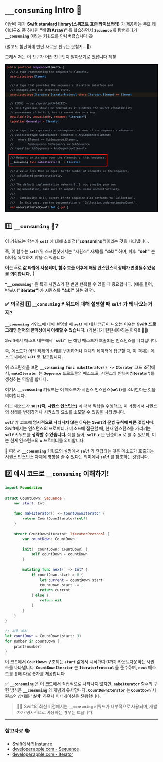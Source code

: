 # `__consuming` Intro 🤿

이번에 제가 **Swift standard library(스위프트 표준 라이브러리)** 가 제공하는 주요 데이터구조 중 하나인 **"배열(Array)"** 를 학습하면서 **`Sequence`** 를 탐험하다가 **`__consuming`** 이라는 키워드를 만나버렸습니다 😆

(멀고도 험난하게 만난 새로운 친구는 못참지...🤔)

그래서 저는 이 친구가 어떤 친구인지 알아보기로 했답니다 헤헿

<img src = "https://github.com/devKobe24/images/blob/main/SWDD-consuming.png?raw=true"></br>

## 1️⃣ `__consuming` 🤔?

이 키워드는 함수가 **`self`** 에 대해 소비적(**"consuming"**)이라는 것을 나타냅니다.

즉, 이 함수는 **`self`**(위 스크린샷에서는 "시퀀스" 자체)를 **"소비"** 하며, 이후 **"self"** 는 더이상 유효하지 않을 수 있습니다.

**이는 주로 값 타입에 사용되며, 함수 호출 이후에 해당 인스턴스의 상태가 변경될수 있음을 의미합니다.** 🙌

**`"__consuming"`** 은 특히 시퀀스가 한 번만 반복될 수 있을 때 중요합니다.
(예를 들어, 반복자(**"iterator"**)가 시퀀스를 **"소비"** 하는 경우).

### ✅ 의문점 1️⃣ `__consuming` 키워드에 대해 설명할 때 `self` 가 왜 나오는거지?

**`__consuming`** 키워드에 대해 설명할 때 **`self`** 에 대한 언급이 나오는 이유는 **Swift 프로그래밍 언어의 문맥상에서 이해할 수 있습니다.** (기본기가 탄탄해야하는 이유!! 🙋‍♂️)

Swift에서 메소드 내부에서 **`'self'`** 는 해당 메소드가 호출되는 인스턴스를 나타냅니다.

즉, 메소드가 어떤 객체의 상태를 변경하거나 객체의 데이터에 접근할 때, 이 객체는 메소드 내에서 **`self`** 로 참조됩니다.

위 스크린샷을 보면 **`__consuming func makeIterator() -> Iterator`** 코드 조각에서, **`makeIterator`** 는 **`Sequence`** 프로토콜의 메소드로, 시퀀스의 반복자(**'iterator'**)를 생성하는 역할을 합니다.

여기서 **`__consuming`** 키워드는 이 메소드가 시퀀스 인스턴스(**`self`**)를 소비한다는 것을 의미합니다.

이는 메소드가 **`self`(즉, 시퀀스 인스턴스)** 에 대해 작업을 수행하고, 이 과정에서 시퀀스의 상태를 변경하거나 시퀀스의 요소를 소모할 수 있음을 나타냅니다.

**`self`** 가 코드에 **명시적으로 나타나지 않는 이유는 Swift의 문법 규칙에 따른 것입니다.**
Swift에서는 인스턴스의 프로퍼티나 메소드에 접근할 때, 현재 인스턴스를 가리키는 **`self`** 키워드를 **생략할 수 있습니다.**
예를 들어, **`self.x`** 는 단순히 **`x`** 로 쓸 수 있으며, 이는 현재 인스턴스의 **`x`** 프로퍼티를 의미합니다.

💯 따라서 **`__consuming`** 키워드의 설명에서 **`self`** 가 언급되는 것은 메소드가 호출되는 시퀀스 인스턴스 자체에 영향을 줄 수 있다는 의미에서 **`self`** 를 참조하는 것입니다.

## 2️⃣ 예시 코드로 `__consuming` 이해하기!

```swift
import Foundation

struct CountDown: Sequence {
    var start: Int

    func makeIterator() -> CountDownIterator {
        return CountDownIterator(self)
    }

    struct CountDownIterator: IteratorProtocol {
        var countDown: CountDown

        init(_ countDown: CountDown) {
            self.countDown = countDown
        }

        mutating func next() -> Int? {
            if countDown.start > 0 {
                let current = countDown.start
                countDown.start -= 1
                return current
            } else {
                return nil
            }
        }
    }
}

// 사용 예시
let countDown = CountDown(start: 3)
for number in countDown {
    print(number)
}
```

이 코드에서 **`CountDown`** 구조체는 **`start`** 값에서 시작하여 0까지 카운트다운하는 시퀀스를 나타냅니다.
**`CountDownIterator`** 는 **`IteratorProtocol`** 을 준수하며, **`next`** 메소드를 통해 다음 숫자를 제공합니다.

✅ **`__consuming`** 은 이 코드에서 직접적으로 나타나지 않지만, **`makeIterator`** 함수의 구현 방식은 **`__consuming`** 의 개념과 유사합니다.
**`CountDownIterator`** 는 **`CountDown`** 시퀀스의 상태를 **'소비'** 하면서 이터레이션을 진행합니다.

> 🙋‍♂️ Swift의 최신 버전에서는 **`__consuming`** 키워드가 내부적으로 사용되며, 개발자가 명시적으로 사용하는 경우는 드뭅니다.

---

### 참고자료 📚

- [Swift에서의 Instance](https://github.com/devKobe24/SwiftDeepDive/blob/main/contents/231126-Instance.md)
- [developer.apple.com - Sequence](https://developer.apple.com/documentation/swift/sequence)
- [developer.apple.com - Iterator](https://developer.apple.com/documentation/swift/sequence/iterator)
